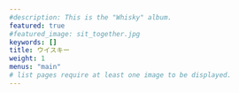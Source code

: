```yaml
---
#description: This is the "Whisky" album.
featured: true
#featured_image: sit_together.jpg
keywords: []
title: ウイスキー
weight: 1
menus: "main"
# list pages require at least one image to be displayed.
---
```

